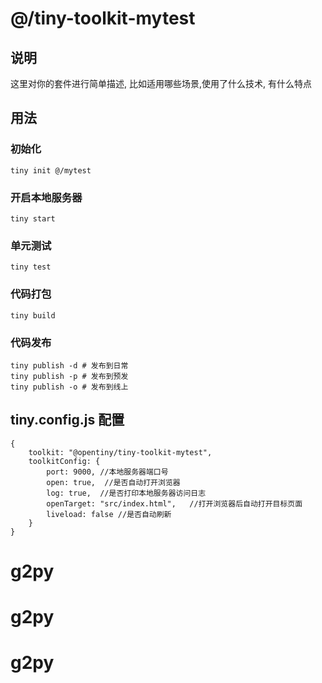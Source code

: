 # @/tiny-toolkit-mytest

## 说明

这里对你的套件进行简单描述, 比如适用哪些场景,使用了什么技术, 有什么特点

## 用法

### 初始化

```
tiny init @/mytest
```
### 开启本地服务器

```
tiny start 
```

### 单元测试

```
tiny test 
```

### 代码打包

```
tiny build 
```

### 代码发布

```
tiny publish -d # 发布到日常
tiny publish -p # 发布到预发
tiny publish -o # 发布到线上
```


## tiny.config.js 配置

```
{
    toolkit: "@opentiny/tiny-toolkit-mytest",
    toolkitConfig: {
        port: 9000, //本地服务器端口号
        open: true,  //是否自动打开浏览器
        log: true,  //是否打印本地服务器访问日志
        openTarget: "src/index.html",   //打开浏览器后自动打开目标页面
        liveload: false //是否自动刷新
    }    
}
```



# g2py
# g2py
# g2py
